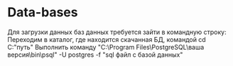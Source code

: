 # Data-bases
Для загрузки данных баз данных требуется зайти в командную строку:
Переходим в каталог, где находится скачанная БД, командой  cd C:\"путь"
Выполнить команду "C:\Program Files\PostgreSQL\ваша версия\bin\psql" -U postgres -f "sql файл с базой данных"
